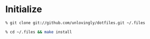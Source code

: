# Initialize
```sh
% git clone git://github.com/unlovingly/dotfiles.git ~/.files
```

```sh
% cd ~/.files && make install
```
